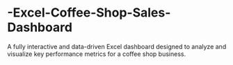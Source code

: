 # -Excel-Coffee-Shop-Sales-Dashboard
A fully interactive and data-driven Excel dashboard designed to analyze and visualize key performance metrics for a coffee shop business.
